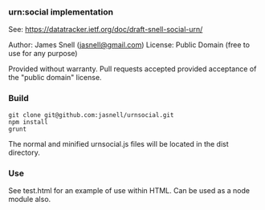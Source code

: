 ### urn:social implementation 

See: https://datatracker.ietf.org/doc/draft-snell-social-urn/

Author: James Snell (jasnell@gmail.com)
License: Public Domain (free to use for any purpose)

Provided without warranty. Pull requests accepted provided acceptance of the "public domain" license.

### Build

```
git clone git@github.com:jasnell/urnsocial.git
npm install
grunt
```

The normal and minified urnsocial.js files will be located in the dist directory.

### Use

See test.html for an example of use within HTML. Can be used as a node module also.
